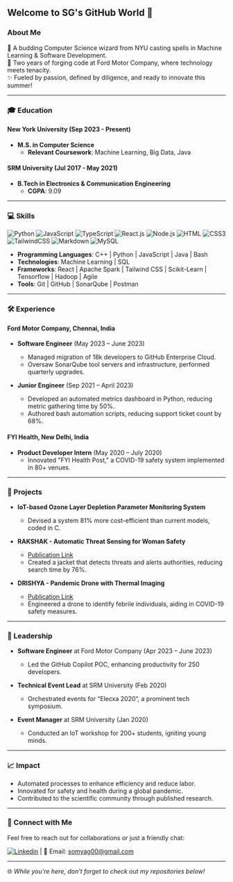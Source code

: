 ## Welcome to SG's GitHub World 👋

### About Me

🚀 A budding Computer Science wizard from NYU casting spells in Machine Learning & Software Development.  
💼 Two years of forging code at Ford Motor Company, where technology meets tenacity.  
✨ Fueled by passion, defined by diligence, and ready to innovate this summer!

---

### 🎓 Education

#### New York University (Sep 2023 - Present)
- **M.S. in Computer Science**
  - **Relevant Coursework**: Machine Learning, Big Data, Java

#### SRM University (Jul 2017 - May 2021)
- **B.Tech in Electronics & Communication Engineering**
  - **CGPA**: 9.09

---

### 💻 Skills

![Python](https://img.shields.io/badge/Python-3776AB?style=flat-square&logo=python&logoColor=white)
![JavaScript](https://img.shields.io/badge/JavaScript-F7DF1E?style=flat-square&logo=javascript&logoColor=black)
![TypeScript](https://img.shields.io/badge/TypeScript-007ACC?style=flat-square&logo=typescript&logoColor=white)
![React.js](https://img.shields.io/badge/React.js-0081CB?style=flat-square&logo=react&logoColor=61DAFB)
![Node.js](https://img.shields.io/badge/Node.js-43853D?style=flat-square&logo=node.js&logoColor=white)
![HTML](https://img.shields.io/badge/HTML5-E34F26?style=flat-square&logo=html5&logoColor=white)
![CSS3](https://img.shields.io/badge/CSS3-1572B6?style=flat-square&logo=css3&logoColor=white)
![TailwindCSS](https://img.shields.io/badge/Tailwind_CSS-38B2AC?style=flat-square&logo=tailwind-css&logoColor=white)
![Markdown](https://img.shields.io/badge/Markdown-000000?style=flat-square&logo=markdown&logoColor=white)
![MySQL](https://img.shields.io/badge/MySQL-005C84?style=flat-square&logo=mysql&logoColor=white)

- **Programming Languages**: C++ | Python | JavaScript | Java | Bash
- **Technologies**: Machine Learning | SQL
- **Frameworks**: React | Apache Spark | Tailwind CSS | Scikit-Learn | Tensorflow | Hadoop | Agile
- **Tools**: Git | GitHub | SonarQube | Postman

---

### 🛠 Experience

#### Ford Motor Company, Chennai, India
- **Software Engineer** (May 2023 – June 2023)
  - Managed migration of 18k developers to GitHub Enterprise Cloud.
  - Oversaw SonarQube tool servers and infrastructure, performed quarterly upgrades.

- **Junior Engineer** (Sep 2021 – April 2023)
  - Developed an automated metrics dashboard in Python, reducing metric gathering time by 50%.
  - Authored bash automation scripts, reducing support ticket count by 68%.

#### FYI Health, New Delhi, India
- **Product Developer Intern** (May 2020 – July 2020)
  - Innovated "FYI Health Post," a COVID-19 safety system implemented in 80+ venues.

---

### 🚀 Projects

- **IoT-based Ozone Layer Depletion Parameter Monitoring System**
  - Devised a system 81% more cost-efficient than current models, coded in C.

- **RAKSHAK - Automatic Threat Sensing for Woman Safety**
  - [Publication Link](https://link.springer.com/chapter/10.1007/978-981-15-7504-4_19)
  - Created a jacket that detects threats and alerts authorities, reducing search time by 76%.

- **DRISHYA - Pandemic Drone with Thermal Imaging**
  - [Publication Link](https://link.springer.com/chapter/10.1007/978-981-33-4698-7_15)
  - Engineered a drone to identify febrile individuals, aiding in COVID-19 safety measures.

---

### 🌟 Leadership

- **Software Engineer** at Ford Motor Company (Apr 2023 – June 2023)
  - Led the GitHub Copilot POC, enhancing productivity for 250 developers.

- **Technical Event Lead** at SRM University (Feb 2020)
  - Orchestrated events for “Elecxa 2020”, a prominent tech symposium.

- **Event Manager** at SRM University (Jan 2020)
  - Conducted an IoT workshop for 200+ students, igniting young minds.

---

### 📈 Impact

- Automated processes to enhance efficiency and reduce labor.
- Innovated for safety and health during a global pandemic.
- Contributed to the scientific community through published research.

---

### 📮 Connect with Me

Feel free to reach out for collaborations or just a friendly chat:

[![Linkedin](https://img.shields.io/badge/LinkedIn-0077B5?style=flat-square&logo=linkedin&logoColor=white)](https://www.linkedin.com/in/somya-gupta-060356186/) | 📧 Email: [somyag00@gmail.com](mailto:somyag00@gmail.com)

---

🌐 _While you're here, don't forget to check out my repositories below!_

